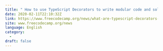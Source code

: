 ```yaml
---
title: " How to use TypeScript Decorators to write modular code and solve cross cutting concerns "
date: 2020-02-11T22:10:32Z
link: https://www.freecodecamp.org/news/what-are-typescript-decorators-how-to-leverage-them-to-write-modular-code-and-solve-cross-cutting-concerns/?utm_medium=RSS&utm_source=news.12bit.vn
site: www.freecodecamp.org/news
language: English
category:
  -   
draft: false
---
```

